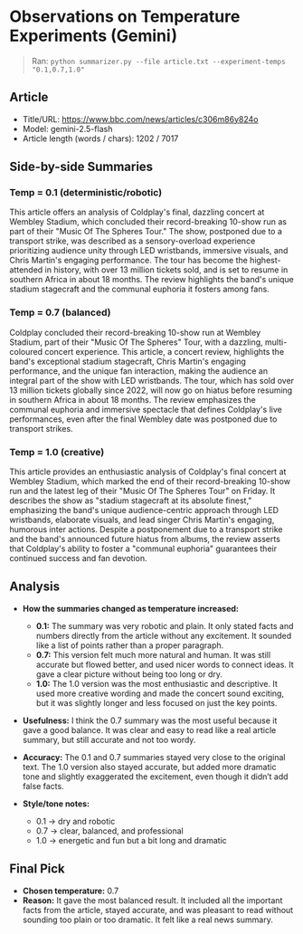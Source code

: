 # Observations on Temperature Experiments (Gemini)

> Ran: `python summarizer.py --file article.txt --experiment-temps "0.1,0.7,1.0"`

## Article
- Title/URL: https://www.bbc.com/news/articles/c306m86y824o
- Model: gemini-2.5-flash
- Article length (words / chars): 1202 / 7017 


## Side-by-side Summaries
### Temp = 0.1 (deterministic/robotic)
This article offers an analysis of Coldplay's final, dazzling concert at Wembley Stadium, which concluded their record-breaking 10-show run as part 
of their "Music Of The Spheres Tour." The show, postponed due to a transport strike, was described as a sensory-overload experience prioritizing 
audience unity through LED wristbands, immersive visuals, and Chris Martin's engaging performance. The tour has become the highest-attended in history,
with over 13 million tickets sold, and is set to resume in southern Africa in about 18 months. The review highlights the band's unique stadium stagecraft and the communal euphoria it fosters among fans.


### Temp = 0.7 (balanced)
Coldplay concluded their record-breaking 10-show run at Wembley Stadium, part of their "Music Of The Spheres" Tour, with a dazzling, multi-coloured 
concert experience. This article, a concert review, highlights the band's exceptional stadium stagecraft, Chris Martin's engaging performance, and the unique fan interaction, making the audience an integral part of the show with LED wristbands. The tour, which has sold over 13 million tickets 
globally since 2022, will now go on hiatus before resuming in southern Africa in about 18 months. The review emphasizes the communal euphoria and immersive spectacle that defines Coldplay's live performances, even after the final Wembley date was postponed due to transport strikes.

### Temp = 1.0 (creative)
This article provides an enthusiastic analysis of Coldplay's final concert at Wembley Stadium, which marked the end of their record-breaking 10-show
run and the latest leg of their "Music Of The Spheres Tour" on Friday. It describes the show as "stadium stagecraft at its absolute finest," 
emphasizing the band's unique audience-centric approach through LED wristbands, elaborate visuals, and lead singer Chris Martin's engaging, humorous inter
actions. Despite a postponement due to a transport strike and the band's announced future hiatus from albums, the review asserts that Coldplay's ability to foster a "communal euphoria" guarantees their continued success and fan devotion.


## Analysis

- **How the summaries changed as temperature increased:**
  - **0.1:** The summary was very robotic and plain. It only stated facts and numbers directly from the article without any excitement. It sounded like a list of points rather than a proper paragraph.
  - **0.7:** This version felt much more natural and human. It was still accurate but flowed better, and used nicer words to connect ideas. It gave a clear picture without being too long or dry.
  - **1.0:** The 1.0 version was the most enthusiastic and descriptive. It used more creative wording and made the concert sound exciting, but it was slightly longer and less focused on just the key points.

- **Usefulness:** I think the 0.7 summary was the most useful because it gave a good balance. It was clear and easy to read like a real article summary, but still accurate and not too wordy.

- **Accuracy:** The 0.1 and 0.7 summaries stayed very close to the original text. The 1.0 version also stayed accurate, but added more dramatic tone and slightly exaggerated the excitement, even though it didn’t add false facts.

- **Style/tone notes:**  
  - 0.1 → dry and robotic  
  - 0.7 → clear, balanced, and professional  
  - 1.0 → energetic and fun but a bit long and dramatic

## Final Pick

- **Chosen temperature:** 0.7  
- **Reason:** It gave the most balanced result. It included all the important facts from the article, stayed accurate, and was pleasant to read without sounding too plain or too dramatic. It felt like a real news summary.